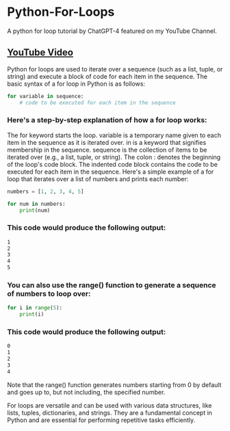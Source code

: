 # Python-For-Loops
A python for loop tutorial by ChatGPT-4 featured on my YouTube Channel.

## [YouTube Video](https://youtu.be/Tjw7cwQZk98)


Python for loops are used to iterate over a sequence (such as a list, tuple, or string) and execute a block of code for each item in the sequence. The basic syntax of a for loop in Python is as follows:

```python
for variable in sequence:
    # code to be executed for each item in the sequence
```
### Here's a step-by-step explanation of how a for loop works:

The for keyword starts the loop.
variable is a temporary name given to each item in the sequence as it is iterated over.
in is a keyword that signifies membership in the sequence.
sequence is the collection of items to be iterated over (e.g., a list, tuple, or string).
The colon : denotes the beginning of the loop's code block.
The indented code block contains the code to be executed for each item in the sequence.
Here's a simple example of a for loop that iterates over a list of numbers and prints each number:

```python
numbers = [1, 2, 3, 4, 5]

for num in numbers:
    print(num)
```

### This code would produce the following output:

```bash
1
2
3
4
5
```

### You can also use the range() function to generate a sequence of numbers to loop over:

```python
for i in range(5):
    print(i)
 ```
 
### This code would produce the following output:

```bash
0
1
2
3
4
```
Note that the range() function generates numbers starting from 0 by default and goes up to, but not including, the specified number.

For loops are versatile and can be used with various data structures, like lists, tuples, dictionaries, and strings. They are a fundamental concept in Python and are essential for performing repetitive tasks efficiently.
